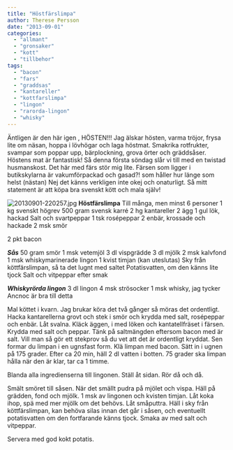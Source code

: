 ```yaml
---
title: "Höstfärslimpa"
author: Therese Persson
date: "2013-09-01"
categories: 
  - "allmant"
  - "gronsaker"
  - "kott"
  - "tillbehor"
tags: 
  - "bacon"
  - "fars"
  - "graddsas"
  - "kantareller"
  - "kottfarslimpa"
  - "lingon"
  - "rarorda-lingon"
  - "whisky"
---
```


Äntligen är den här igen , HÖSTEN!!! Jag älskar hösten, varma tröjor, frysa lite om näsan, hoppa i lövhögar och laga höstmat. Smakrika rotfrukter, svampar som poppar upp, bärplockning, grova örter och gräddsåser. Höstens mat är fantastisk! Så denna första söndag slår vi till med en twistad husmanskost. Det här med färs stör mig lite. Färsen som ligger i butikskylarna är vakumförpackad och gasad?! som håller hur länge som helst (nästan) Nej det känns verkligen inte okej och onaturligt. Så mitt statement är att köpa bra svenskt kött och mala själv!  
  
![20130901-220257.jpg](/static/img/20130901-220257.jpg)
 **Höstfärslimpa** Till många, men minst 6 personer 1 kg svenskt högrev 500 gram svensk karré 2 hg kantareller 2 ägg 1 gul lök, hackad Salt och svartpeppar 1 tsk rosépeppar 2 enbär, krossade och hackade 2 msk smör

2 pkt bacon

**_Sås_** 50 gram smör 1 msk vetemjöl 3 dl vispgrädde 3 dl mjölk 2 msk kalvfond 1 msk whiskymarinerade lingon 1 kvist timjan (kan uteslutas) Sky från köttfärslimpan, så ta det lugnt med saltet Potatisvatten, om den känns lite tjock Salt och vitpeppar efter smak

**_Whiskyrörda lingon_** 3 dl lingon 4 msk strösocker 1 msk whisky, jag tycker Ancnoc är bra till detta

Mal köttet i kvarn. Jag brukar köra det två gånger så möras det ordentligt. Hacka kantarellerna grovt och stek i smör och krydda med salt, rosépeppar och enbär. Låt svalna. Kläck äggen, i med löken och kantatellfräset i färsen. Krydda med salt och peppar. Tänk på saltmängden eftersom bacon med är salt. Vill man så gör ett stekprov så du vet att det är ordentligt kryddat. Sen formar du limpan i en ugnsfast form. Klä limpan med bacon. Sätt in i ugnen på 175 grader. Efter ca 20 min, häll 2 dl vatten i botten. 75 grader ska limpan hålla när den är klar, tar ca 1 timme.

Blanda alla ingredienserna till lingonen. Ställ åt sidan. Rör då och då.

Smält smöret till såsen. När det smällt pudra på mjölet och vispa. Häll på grädden, fond och mjölk. 1 msk av lingonen och kvisten timjan. Låt koka ihop, spä med mer mjölk om det behövs. Låt småputtra. Häll i sky från köttfärslimpan, kan behöva silas innan det går i såsen, och eventuellt potatisvatten om den fortfarande känns tjock. Smaka av med salt och vitpeppar.

Servera med god kokt potatis.
